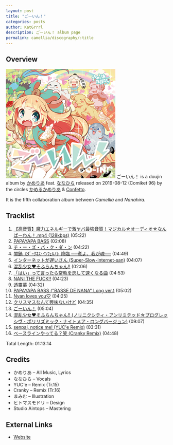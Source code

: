 ```yaml
---
layout: post
title: "ごーいん！"
categories: posts
author: KatGrrrl
description: ごーいん！ album page
permalink: camellia/discography/:title
---
```


## Overview

![KCCD-007](/assets/images/camellia/albums/KCCD-007.png)
ごーいん！ is a doujin album by [かめりあ](/postsWiki/_posts/camellia/2023-12-10-camellia.md) feat. [ななひら](#) released on 2019-08-12 (Comiket 96) by the circles [かめるかめりあ](#) & [Confetto](#).

It is the fifth collaboration album between *Camellia* and *Nanahira*.

## Tracklist

1. [【高音質】魔力エネルギーで激ヤバ最強音質！マジカル☆オーディオ☆なんばーわん！.mp4 (128kbps)](#) (05:22)
2. [PAPAYAPA BASS](#) (02:08)
3. [チ・ー・ズ・バ・ク・ダ・ン](#) (04:22)
4. [闇鍋《ﾀﾞｰｸﾈｽ･ｲﾝﾌｪﾙﾉ》降臨 ──煮よ、我が魂──](#) (04:49)
5. [インターネットが遅いさん (Super-Slow-Internet-san)](#) (04:07)
6. [混乱少女♥そふらんちゃん!!](#) (02:06)
7. [「はい」って言ったら常軌を逸して速くなる曲](#) (04:53)
8. [NANI THE FUCK!!](#) (04:23)
9. [透靈蕐](#) (04:32)
10. [PAPAYAPA BASS ("BASSE DE NANA" Long ver.)](#) (05:02)
11. [Nyan loves you♡](#) (04:25)
12. [クリスマスなんて興味ないけど](#) (04:35)
13. [ごーいん！](#) (05:04)
14. [混乱少女♥そふらんちゃん!! (ノリニクシティ・アンリミテッド☆プログレッシヴ・ポリリズミック・ナイトメア・ロングバージョン)](#) (09:07)
15. [senpai, notice me! (YUC'e Remix)](#) (03:31)
16. [ベースラインやってる？笑 (Cranky Remix)](#) (04:48)

Total Length: 01:13:14

## Credits

* かめりあ – All Music, Lyrics
* ななひら – Vocals
* YUC'e – Remix (Tr.15)
* Cranky – Remix (Tr.16)
* まみむ – Illustration
* ヒトマスモドリ – Design
* Studio Aintops – Mastering

## External Links

* [Website](https://nanahira.jp/goin/)
